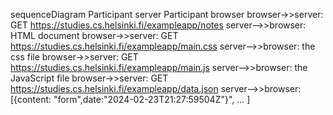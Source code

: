 sequenceDiagram
    Participant server
    Participant browser
    browser->>server: GET https://studies.cs.helsinki.fi/exampleapp/notes
    server-->>browser: HTML document
    browser->>server: GET https://studies.cs.helsinki.fi/exampleapp/main.css
    server-->>browser: the css file
    browser->>server: GET https://studies.cs.helsinki.fi/exampleapp/main.js
    server-->>browser: the JavaScript file
    browser->>server: GET https://studies.cs.helsinki.fi/exampleapp/data.json
    server-->>browser: [{content: "form",date:"2024-02-23T21:27:59504Z"}", ... ]